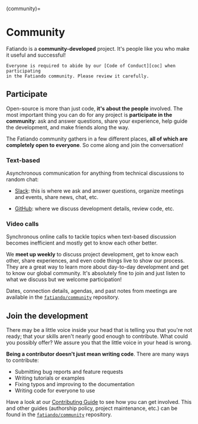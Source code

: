 (community)=
# Community

<p class="lead">
Fatiando is a <strong>community-developed</strong> project. It's people
like you who make it useful and successful!
</p>

```{important}
Everyone is required to abide by our [Code of Conduct][coc] when participating
in the Fatiando community. Please review it carefully.
```

## <i class="fa fa-comments"></i> Participate

Open-source is more than just code, **it's about the people** involved.
The most important thing you can do for any project is **participate in the
community**: ask and answer questions, share your experience, help guide the
development, and make friends along the way.

The Fatiando community gathers in a few different places, **all of which are
completely open to everyone**.
So come along and join the conversation!

### Text-based

Asynchronous communication for anything from technical discussions to random
chat:

<ul class="fa-ul">
<li>

<i class="fa-li fab fa-slack fa-fw"></i>
<a href="/slack">Slack</a>: this is where we ask and answer questions, organize
meetings and events, share news, chat, etc.

</li>
<li>

<i class="fa-li fab fa-github fa-fw"></i>
[GitHub][gh]:
where we discuss development details, review code, etc.

</li>
</ul>

### Video calls

Synchronous online calls to tackle topics when text-based discussion becomes
inefficient and mostly get to know each other better.

We **meet up weekly** to discuss project development, get to know each other,
share experiences, and even code things live to show our process. They are a
great way to learn more about day-to-day development and get to know our global
community. It's absolutely fine to join and just listen to what we discuss but
we welcome participation!

Dates, connection details, agendas, and past notes from meetings are available
in the <i class="fab fa-github"></i> [`fatiando/community`][notes] repository.

## <i class="fa fa-cog"></i> Join the development

There may be a little voice inside your head that is telling you that you're
not ready; that your skills aren't nearly good
enough to contribute.
What could you possibly offer?
We assure you that the little voice in your head is wrong.

**Being a contributor doesn't just mean writing code**.
There are many ways to contribute:

<ul class="fa-ul">
  <li><i class="fa-li fa fa-bug fa-fw"></i> Submitting bug reports and feature requests</li>
  <li><i class="fa-li fa fa-book fa-fw"></i> Writing tutorials or examples</li>
  <li><i class="fa-li fa fa-hammer fa-fw"></i> Fixing typos and improving to the documentation</li>
  <li><i class="fa-li fa fa-terminal fa-fw"></i> Writing code for everyone to use</li>
</ul>

Have a look at our [Contributing Guide][contrib] to see how you can get
involved.
This and other guides (authorship policy, project maintenance, etc.) can be
found in the [<i class="fab fa-github"></i> `fatiando/community`][community-repo]
repository.

[coc]: https://github.com/fatiando/community/blob/main/CODE_OF_CONDUCT.md
[contrib]: https://github.com/fatiando/community/blob/main/CONTRIBUTING.md
[community-repo]: https://github.com/fatiando/community
[gh]: https://github.com/fatiando
[notes]: https://github.com/fatiando/community
